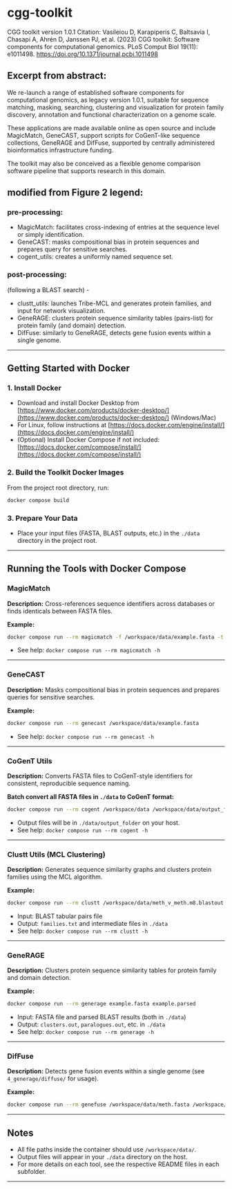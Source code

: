 # cgg-toolkit
CGG toolkit version 1.0.1
Citation: Vasileiou D, Karapiperis C, Baltsavia I,
Chasapi A, Ahrén D, Janssen PJ, et al. (2023) CGG
toolkit: Software components for computational
genomics. PLoS Comput Biol 19(11): e1011498.
https://doi.org/10.1371/journal.pcbi.1011498

## Excerpt from abstract:

We re-launch a range of established software components for computational genomics, as legacy version 1.0.1, suitable for sequence matching, masking, searching, clustering and visualization for protein family discovery, annotation and functional characterization on a genome scale.

These applications are made available online as open source and include MagicMatch, GeneCAST, support scripts for CoGenT-like sequence collections, GeneRAGE and DifFuse, supported by centrally administered bioinformatics infrastructure funding.

The toolkit may also be conceived as a flexible genome comparison software pipeline that supports research in this domain.

## modified from Figure 2 legend:
### pre-processing:
- MagicMatch: facilitates cross-indexing of entries at the sequence level or simply identification.
- GeneCAST: masks compositional bias in protein sequences and prepares query for sensitive searches.
- cogent_utils: creates a uniformly named sequence set.
### post-processing:
(following a BLAST search) - 
- clustt_utils: launches Tribe-MCL and generates protein families, and input for network visualization.
- GeneRAGE: clusters protein sequence similarity tables (pairs-list) for protein family (and domain) detection.
- DifFuse: similarly to GeneRAGE, detects gene fusion events within a single genome.

---

## Getting Started with Docker

### 1. Install Docker
- Download and install Docker Desktop from [https://www.docker.com/products/docker-desktop/](https://www.docker.com/products/docker-desktop/) (Windows/Mac)
- For Linux, follow instructions at [https://docs.docker.com/engine/install/](https://docs.docker.com/engine/install/)
- (Optional) Install Docker Compose if not included: [https://docs.docker.com/compose/install/](https://docs.docker.com/compose/install/)

### 2. Build the Toolkit Docker Images
From the project root directory, run:
```sh
docker compose build
```

### 3. Prepare Your Data
- Place your input files (FASTA, BLAST outputs, etc.) in the `./data` directory in the project root.

---

## Running the Tools with Docker Compose

### MagicMatch
**Description:** Cross-references sequence identifiers across databases or finds identicals between FASTA files.

**Example:**
```sh
docker compose run --rm magicmatch -f /workspace/data/example.fasta -t
```
- See help: `docker compose run --rm magicmatch -h`

---

### GeneCAST
**Description:** Masks compositional bias in protein sequences and prepares queries for sensitive searches.

**Example:**
```sh
docker compose run --rm genecast /workspace/data/example.fasta
```
- See help: `docker compose run --rm genecast -h`

---

### CoGenT Utils
**Description:** Converts FASTA files to CoGenT-style identifiers for consistent, reproducible sequence naming.

**Batch convert all FASTA files in `./data` to CoGenT format:**
```sh
docker compose run --rm cogent /workspace/data /workspace/data/output_folder
```
- Output files will be in `./data/output_folder` on your host.
- See help: `docker compose run --rm cogent -h`

---

### Clustt Utils (MCL Clustering)
**Description:** Generates sequence similarity graphs and clusters protein families using the MCL algorithm.

**Example:**
```sh
docker compose run --rm clustt /workspace/data/meth_v_meth.m8.blastout /workspace/data/families.txt 1.8
```
- Input: BLAST tabular pairs file
- Output: `families.txt` and intermediate files in `./data`
- See help: `docker compose run --rm clustt -h`

---

### GeneRAGE
**Description:** Clusters protein sequence similarity tables for protein family and domain detection.

**Example:**
```sh
docker compose run --rm generage example.fasta example.parsed
```
- Input: FASTA file and parsed BLAST results (both in `./data`)
- Output: `clusters.out`, `paralogues.out`, etc. in `./data`
- See help: `docker compose run --rm generage -h`

---

### DifFuse
**Description:** Detects gene fusion events within a single genome (see `4_generage/diffuse/` for usage).

**Example:**
```sh
docker compose run --rm genefuse /workspace/data/meth.fasta /workspace/data/sach2.fasta /workspace/data/meth_v_meth.m8.blastout /workspace/data/meth_v_sach.m8.blastout
```

---

## Notes
- All file paths inside the container should use `/workspace/data/`.
- Output files will appear in your `./data` directory on the host.
- For more details on each tool, see the respective README files in each subfolder.

---


